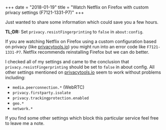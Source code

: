 +++
date = "2018-01-19"
title = "Watch Netflix on Firefox with custom privacy settings (F7121-1331-P7)"
+++

Just wanted to share some information which could save you a few hours.

**TL;DR:** Set `privacy.resistFingerprinting` to `false` in `about:config`.

If you are watching Netflix on Firefox using a custom configuration based on privacy (like [privacytools.io](https://www.privacytools.io/#about_config)) you might run into an error code like `F7121-1331-P7`.
Netflix recommends reinstalling Firefox but we can do better.

I checked all of my settings and came to the conclusion that `privacy.resistFingerprinting` should be set to `false` in about config.
All other settings mentioned on [privacytools.io](https://www.privacytools.io/#about_config) seem to work without problems including:

- `media.peerconnection.*` (WebRTC)
- `privacy.firstparty.isolate`
- `privacy.trackingprotection.enabled`
- `geo.*`
- `network.*`

If you find some other settings which block this particular service feel free to leave me a note.